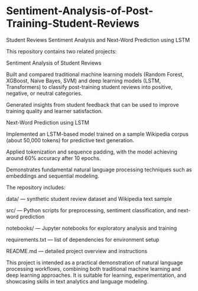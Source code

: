 # Sentiment-Analysis-of-Post-Training-Student-Reviews
Student Reviews Sentiment Analysis and Next-Word Prediction using LSTM

This repository contains two related projects:

Sentiment Analysis of Student Reviews

Built and compared traditional machine learning models (Random Forest, XGBoost, Naive Bayes, SVM) and deep learning models (LSTM, Transformers) to classify post-training student reviews into positive, negative, or neutral categories.

Generated insights from student feedback that can be used to improve training quality and learner satisfaction.

Next-Word Prediction using LSTM

Implemented an LSTM-based model trained on a sample Wikipedia corpus (about 50,000 tokens) for predictive text generation.

Applied tokenization and sequence padding, with the model achieving around 60% accuracy after 10 epochs.

Demonstrates fundamental natural language processing techniques such as embeddings and sequential modeling.

The repository includes:

data/ — synthetic student review dataset and Wikipedia text sample

src/ — Python scripts for preprocessing, sentiment classification, and next-word prediction

notebooks/ — Jupyter notebooks for exploratory analysis and training

requirements.txt — list of dependencies for environment setup

README.md — detailed project overview and instructions

This project is intended as a practical demonstration of natural language processing workflows, combining both traditional machine learning and deep learning approaches. It is suitable for learning, experimentation, and showcasing skills in text analytics and language modeling.
